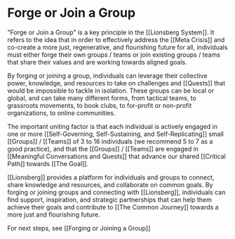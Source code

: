 # Forge or Join a Group

"Forge or Join a Group" is a key principle in the [[Lionsberg System]]. It refers to the idea that in order to effectively address the [[Meta Crisis]] and co-create a more just, regenerative, and flourishing future for all, individuals must either forge their own groups / teams or join existing groups / teams that share their values and are working towards aligned goals.

By forging or joining a group, individuals can leverage their collective power, knowledge, and resources to take on challenges and [[Quests]] that would be impossible to tackle in isolation. These groups can be local or global, and can take many different forms, from tactical teams, to grassroots movements, to book clubs, to for-profit or non-profit organizations, to online communities.  

The important uniting factor is that each individual is actively engaged in one or more [[Self-Governing, Self-Sustaining, and Self-Replicating]] small [[Groups]] / [[Teams]] of 3 to 16 individuals (we recommend 5 to 7 as a good practice), and that the [[Groups]] / [[Teams]] are engaged in [[Meaningful Conversations and Quests]] that advance our shared [[Critical Path]] towards [[The Goal]]. 

[[Lionsberg]] provides a platform for individuals and groups to connect, share knowledge and resources, and collaborate on common goals. By forging or joining groups and connecting with [[Lionsberg]], individuals can find support, inspiration, and strategic partnerships that can help them achieve their goals and contribute to [[The Common Journey]] towards a more just and flourishing future.

For next steps, see [[Forging or Joining a Group]]